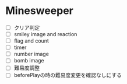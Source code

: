 # Minesweeper
- [ ] クリア判定
- [ ] smiley image and reaction
- [ ] flag and count
- [ ] timer
- [ ] number image
- [ ] bomb image
- [ ] 難易度調整
- [ ] beforePlayの時の難易度変更を確認なしにする
